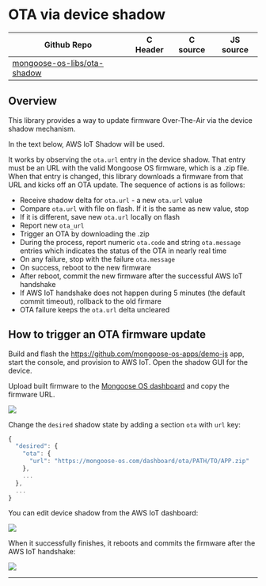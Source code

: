 # OTA via device shadow
| Github Repo | C Header | C source  | JS source |
| ----------- | -------- | --------  | ----------------- |
| [mongoose-os-libs/ota-shadow](https://github.com/mongoose-os-libs/ota-shadow) | [](https://github.com/mongoose-os-libs/ota-shadow/tree/master/include/) | &nbsp;  | &nbsp;         |




## Overview

This library provides a way to update firmware Over-The-Air via the device
shadow mechanism.

In the text below, AWS IoT Shadow will be used.

It works by observing the `ota.url` entry in the device shadow. That entry must
be an URL with the valid Mongoose OS firmware, which is a .zip file.
When that entry is changed, this library downloads a firmware from that
URL and kicks off an OTA update. The sequence of actions is as follows:

- Receive shadow delta for `ota.url` - a new `ota.url` value
- Compare `ota.url` with file on flash. If it is the same as new value, stop
- If it is different, save new `ota.url` locally on flash
- Report new `ota_url`
- Trigger an OTA by downloading the .zip
- During the process, report numeric `ota.code` and string `ota.message`
  entries which indicates the status of the OTA in nearly real time
- On any failure, stop with the failure `ota.message`
- On success, reboot to the new firmware
- After reboot, commit the new firmware after the successful AWS IoT handshake
- If AWS IoT handshake does not happen during 5 minutes (the default commit
  timeout), rollback to the old firmare
- OTA failure keeps the `ota.url` delta uncleared

## How to trigger an OTA firmware update

Build and flash the https://github.com/mongoose-os-apps/demo-js app,
start the console, and provision to AWS IoT. Open the shadow GUI for the
device.

Upload built firmware to the
[Mongoose OS dashboard](https://mongoose-os.com/docs/mdash/intro.md)
and copy the firmware URL.

![](img1.png)

Change the `desired` shadow state by adding a section `ota` with `url` key:

```javascript
{
  "desired": {
    "ota": {
      "url": "https://mongoose-os.com/dashboard/ota/PATH/TO/APP.zip"
    },
    ...
  },
  ...
}
```

You can edit device shadow from the AWS IoT dashboard:

![](img2.png)

When it successfully finishes, it reboots and commits the firmware after the
AWS IoT handshake:

![](img3.gif)


 ----- 
